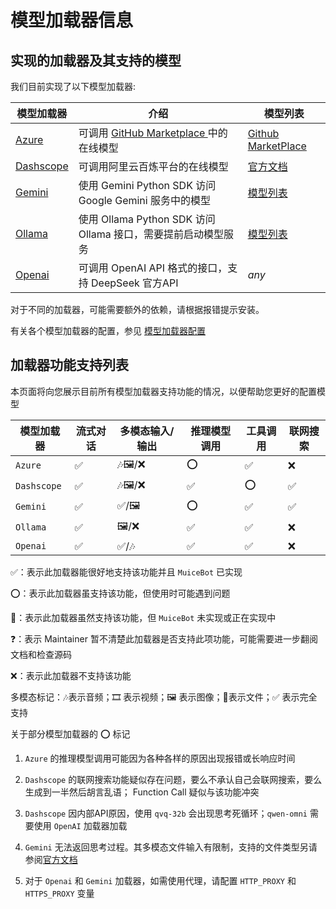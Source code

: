 # 模型加载器信息

## 实现的加载器及其支持的模型

我们目前实现了以下模型加载器:

| 模型加载器                                                   | 介绍                                                         | 模型列表                                                     |
| ------------------------------------------------------------ | ------------------------------------------------------------ | ------------------------------------------------------------ |
| [Azure](https://github.com/Moemu/MuiceBot/tree/main/Muice/llm/Azure.py) | 可调用 [GitHub Marketplace ](https://github.com/marketplace/models)中的在线模型 | [Github MarketPlace](https://github.com/marketplace?type=models) |
| [Dashscope](https://github.com/Moemu/MuiceBot/tree/main/Muice/llm/Dashscope.py) | 可调用阿里云百炼平台的在线模型                               | [官方文档](https://help.aliyun.com/zh/model-studio/getting-started/models) |
| [Gemini](https://aistudio.google.com/)                       | 使用 Gemini Python SDK 访问 Google Gemini 服务中的模型       | [模型列表](https://ai.google.dev/gemini-api/docs/models?hl=zh-cn) |
| [Ollama](https://github.com/Moemu/MuiceBot/tree/main/Muice/llm/Ollama.py) | 使用 Ollama Python SDK 访问 Ollama 接口，需要提前启动模型服务 | [模型列表](https://ollama.com/search)                        |
| [Openai](https://github.com/Moemu/MuiceBot/tree/main/Muice/llm/Openai.py) | 可调用 OpenAI API 格式的接口，支持 DeepSeek 官方API          | *any*                                                        |


对于不同的加载器，可能需要额外的依赖，请根据报错提示安装。

有关各个模型加载器的配置，参见 [模型加载器配置](/model/configuration.md)

## 加载器功能支持列表

本页面将向您展示目前所有模型加载器支持功能的情况，以便帮助您更好的配置模型

| 模型加载器   | 流式对话  | 多模态输入/输出 | 推理模型调用 | 工具调用 | 联网搜索 |
| ----------- | -------- | -------- | ------------ | -------------------- | -------------------- |
| `Azure`     | ✅       | 🎶🖼️/❌   | ⭕            | ✅                    | ❌                    |
| `Dashscope` | ✅       | 🎶🖼️/❌       | ✅            | ⭕                    | ✅                    |
| `Gemini`    | ✅       | ✅/🖼️         | ⭕            | ✅                    | ✅                    |
| `Ollama`    | ✅       | 🖼️/❌         | ✅            | ✅                    | ❌                    |
| `Openai`    | ✅       | ✅/🎶      | ✅            | ✅                    | ❌                    |

✅：表示此加载器能很好地支持该功能并且 `MuiceBot` 已实现

⭕：表示此加载器虽支持该功能，但使用时可能遇到问题

🚧：表示此加载器虽然支持该功能，但 `MuiceBot` 未实现或正在实现中

❓：表示 Maintainer 暂不清楚此加载器是否支持此项功能，可能需要进一步翻阅文档和检查源码

❌：表示此加载器不支持该功能

多模态标记：🎶表示音频；🎞️ 表示视频；🖼️ 表示图像；📄表示文件；✅ 表示完全支持


关于部分模型加载器的 ⭕ 标记

1. `Azure` 的推理模型调用可能因为各种各样的原因出现报错或长响应时间

2. `Dashscope` 的联网搜索功能疑似存在问题，要么不承认自己会联网搜索，要么生成到一半然后胡言乱语； Function Call 疑似与该功能冲突

3. `Dashscope` 因内部API原因，使用 `qvq-32b` 会出现思考死循环；`qwen-omni` 需要使用 `OpenAI` 加载器加载

4. `Gemini` 无法返回思考过程。其多模态文件输入有限制，支持的文件类型另请参阅[官方文档](https://ai.google.dev/gemini-api/docs/document-processing?hl=zh-cn&lang=python)

5. 对于 `Openai` 和 `Gemini` 加载器，如需使用代理，请配置 `HTTP_PROXY` 和 `HTTPS_PROXY` 变量